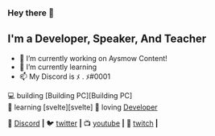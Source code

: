 ### Hey there 👋

## I'm a Developer, Speaker, And Teacher


- 🔭 I’m currently working on Aysmow Content!
- 🌱 I’m currently learning 
- 📫 My Discord is ﾒ . ﾒ#0001

💻 building [Building PC][Building PC]  
🧠 learning [svelte][svelte] 
💜 loving [Developer][Developer]  

🏡 [Discord][discord] **|** 
🐦 [twitter][twitter] **|** 
📺 [youtube][youtube] **|** 
🎥 [twitch][twitch] **|** 

[Informatique]: Informatique
[Developer]: http://github.com/Aysmow
[discord]: discord.gg/realisticrp
[twitter]: https://twitter.com/AsymowV
[youtube]: https://www.youtube.com/channel/UCN9lHZDVjNPzi7VGiZU5R2w?view_as=subscriber
[twitch]: https://twitch.tv/acceeesss
